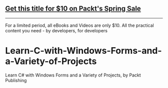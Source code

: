 ## [Get this title for $10 on Packt's Spring Sale](https://www.packt.com/V18034?utm_source=github&utm_medium=packt-github-repo&utm_campaign=spring_10_dollar_2022)
-----
For a limited period, all eBooks and Videos are only $10. All the practical content you need \- by developers, for developers

# Learn-C-with-Windows-Forms-and-a-Variety-of-Projects
Learn C# with Windows Forms and a Variety of Projects, by Packt Publishing
